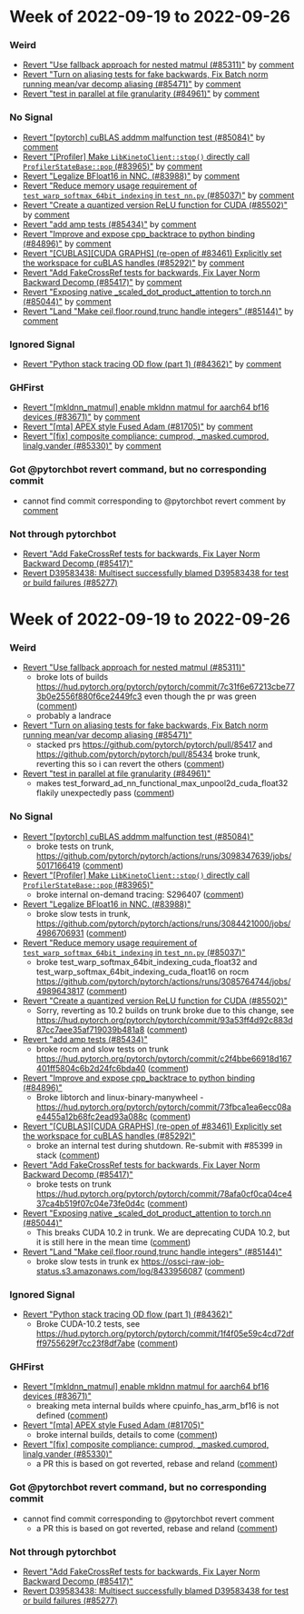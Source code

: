 # Week of 2022-09-19 to 2022-09-26

### Weird

- [Revert "Use fallback approach for nested matmul (#85311)"](https://github.com/pytorch/pytorch/commit/caa0ab557dd10e04ca413c1508f76ec8ae5adea3) by [comment](https://github.com/pytorch/pytorch/pull/85311#issuecomment-1254315069)
- [Revert "Turn on aliasing tests for fake backwards, Fix Batch norm running mean/var decomp aliasing (#85471)"](https://github.com/pytorch/pytorch/commit/3b195fd33e5149daac89fff5e9f9336cdafe004d) by [comment](https://github.com/pytorch/pytorch/pull/85471#issuecomment-1256457874)
- [Revert "test in parallel at file granularity (#84961)"](https://github.com/pytorch/pytorch/commit/3dce26635f1bbab4bc96801e3cfd7ce728ba78b9) by [comment](https://github.com/pytorch/pytorch/pull/84961#issuecomment-1254186492)

### No Signal

- [Revert "[pytorch] cuBLAS addmm malfunction test (#85084)"](https://github.com/pytorch/pytorch/commit/2fb820455cc7b6d8f67e303098ffbcf4aac791f8) by [comment](https://github.com/pytorch/pytorch/pull/85084#issuecomment-1253972033)
- [Revert "[Profiler] Make `LibKinetoClient::stop()` directly call `ProfilerStateBase::pop` (#83965)"](https://github.com/pytorch/pytorch/commit/f0a084f3db544ec7db2f56d29ad9dcaa4619bf5a) by [comment](https://github.com/pytorch/pytorch/pull/83965#issuecomment-1255639872)
- [Revert "Legalize BFloat16 in NNC. (#83988)"](https://github.com/pytorch/pytorch/commit/6ed90379a848e1ff1422fb906253e38683c25c90) by [comment](https://github.com/pytorch/pytorch/pull/83988#issuecomment-1251518434)
- [Revert "Reduce memory usage requirement of `test_warp_softmax_64bit_indexing` in `test_nn.py` (#85037)"](https://github.com/pytorch/pytorch/commit/53fdd60635710a7a9f1c2a3eb1115f51b1247e94) by [comment](https://github.com/pytorch/pytorch/pull/85037#issuecomment-1251695869)
- [Revert "Create a quantized version ReLU function for CUDA (#85502)"](https://github.com/pytorch/pytorch/commit/41be45f0f4c6db2755be907db4f4a1665fe312e0) by [comment](https://github.com/pytorch/pytorch/pull/85502#issuecomment-1256958717)
- [Revert "add amp tests (#85434)"](https://github.com/pytorch/pytorch/commit/eb570ab7d0fd5df88fccf90cdadc581c722d20ef) by [comment](https://github.com/pytorch/pytorch/pull/85434#issuecomment-1256460688)
- [Revert "Improve and expose cpp_backtrace to python binding (#84896)"](https://github.com/pytorch/pytorch/commit/3122a96ee45507e8d33f265410222e69cc66677a) by [comment](https://github.com/pytorch/pytorch/pull/84896#issuecomment-1253150645)
- [Revert "[CUBLAS][CUDA GRAPHS] (re-open of #83461) Explicitly set the workspace for cuBLAS handles (#85292)"](https://github.com/pytorch/pytorch/commit/0ac6311356d21d052d2ca070b6f81706339deafb) by [comment](https://github.com/pytorch/pytorch/pull/85292#issuecomment-1254041013)
- [Revert "Add FakeCrossRef tests for backwards, Fix Layer Norm Backward Decomp (#85417)"](https://github.com/pytorch/pytorch/commit/d10de31cc833f1defa2cb64fef3c27f657a3dee2) by [comment](https://github.com/pytorch/pytorch/pull/85417#issuecomment-1256463953)
- [Revert "Exposing native _scaled_dot_product_attention to torch.nn (#85044)"](https://github.com/pytorch/pytorch/commit/a3dc338ee1b30aa1f59f36b3ba4c98d6a30a8600) by [comment](https://github.com/pytorch/pytorch/pull/85044#issuecomment-1253381129)
- [Revert "Land "Make ceil,floor,round,trunc handle integers" (#85144)"](https://github.com/pytorch/pytorch/commit/7234eb06f73f0e2c0aaa02727aee4afb5300ff1a) by [comment](https://github.com/pytorch/pytorch/pull/85144#issuecomment-1251408219)

### Ignored Signal

- [Revert "Python stack tracing OD flow (part 1) (#84362)"](https://github.com/pytorch/pytorch/commit/35088f283e5a93c6775e65e19d34093bdfb101e1) by [comment](https://github.com/pytorch/pytorch/pull/84362#issuecomment-1251797371)

### GHFirst

- [Revert "[mkldnn_matmul] enable mkldnn matmul for aarch64 bf16 devices (#83671)"](https://github.com/pytorch/pytorch/commit/2e883d4655ce4ad85b1a2af5cf9908c0032549c5) by [comment](https://github.com/pytorch/pytorch/pull/83671#issuecomment-1256263353)
- [Revert "[mta] APEX style Fused Adam (#81705)"](https://github.com/pytorch/pytorch/commit/e505360eb8c21d713180d3e71add0513cb201581) by [comment](https://github.com/pytorch/pytorch/pull/81705#issuecomment-1255465796)
- [Revert "[fix] composite compliance: cumprod, _masked.cumprod, linalg.vander (#85330)"](https://github.com/pytorch/pytorch/commit/0217a8d049ec54d303ef39776cf28bc80954b8e1) by [comment](https://github.com/pytorch/pytorch/pull/85330#issuecomment-1254043376)

### Got @pytorchbot revert command, but no corresponding commit

- cannot find commit corresponding to @pytorchbot revert comment by [comment](https://github.com/pytorch/pytorch/pull/81969#issuecomment-1254056739)

### Not through pytorchbot

- [Revert "Add FakeCrossRef tests for backwards, Fix Layer Norm Backward Decomp (#85417)"](https://github.com/pytorch/pytorch/commit/5043457a8ed07e06961c3b92579b856ed2bc9f6f)
- [Revert D39583438: Multisect successfully blamed D39583438 for test or build failures (#85277)](https://github.com/pytorch/pytorch/commit/86d8c61c7c122ede1628f967277073231f92c744)
# Week of 2022-09-19 to 2022-09-26

### Weird

- [Revert "Use fallback approach for nested matmul (#85311)"](https://github.com/pytorch/pytorch/commit/caa0ab557dd10e04ca413c1508f76ec8ae5adea3)
  - broke lots of builds https://hud.pytorch.org/pytorch/pytorch/commit/7c31f6e67213cbe773b0e2556f880f6ce2449fc3 even though the pr was green ([comment](https://github.com/pytorch/pytorch/pull/85311#issuecomment-1254315069))
  - probably a landrace
- [Revert "Turn on aliasing tests for fake backwards, Fix Batch norm running mean/var decomp aliasing (#85471)"](https://github.com/pytorch/pytorch/commit/3b195fd33e5149daac89fff5e9f9336cdafe004d)
  - stacked prs https://github.com/pytorch/pytorch/pull/85417 and https://github.com/pytorch/pytorch/pull/85434 broke trunk, reverting this so i can revert the others ([comment](https://github.com/pytorch/pytorch/pull/85471#issuecomment-1256457874))
- [Revert "test in parallel at file granularity (#84961)"](https://github.com/pytorch/pytorch/commit/3dce26635f1bbab4bc96801e3cfd7ce728ba78b9)
  - makes test_forward_ad_nn_functional_max_unpool2d_cuda_float32 flakily unexpectedly pass ([comment](https://github.com/pytorch/pytorch/pull/84961#issuecomment-1254186492))

### No Signal

- [Revert "[pytorch] cuBLAS addmm malfunction test (#85084)"](https://github.com/pytorch/pytorch/commit/2fb820455cc7b6d8f67e303098ffbcf4aac791f8)
  - broke tests on trunk, https://github.com/pytorch/pytorch/actions/runs/3098347639/jobs/5017166419 ([comment](https://github.com/pytorch/pytorch/pull/85084#issuecomment-1253972033))
- [Revert "[Profiler] Make `LibKinetoClient::stop()` directly call `ProfilerStateBase::pop` (#83965)"](https://github.com/pytorch/pytorch/commit/f0a084f3db544ec7db2f56d29ad9dcaa4619bf5a)
  - broke internal on-demand tracing: S296407 ([comment](https://github.com/pytorch/pytorch/pull/83965#issuecomment-1255639872))
- [Revert "Legalize BFloat16 in NNC. (#83988)"](https://github.com/pytorch/pytorch/commit/6ed90379a848e1ff1422fb906253e38683c25c90)
  - broke slow tests in trunk, https://github.com/pytorch/pytorch/actions/runs/3084421000/jobs/4986706931 ([comment](https://github.com/pytorch/pytorch/pull/83988#issuecomment-1251518434))
- [Revert "Reduce memory usage requirement of `test_warp_softmax_64bit_indexing` in `test_nn.py` (#85037)"](https://github.com/pytorch/pytorch/commit/53fdd60635710a7a9f1c2a3eb1115f51b1247e94)
  - broke test_warp_softmax_64bit_indexing_cuda_float32 and test_warp_softmax_64bit_indexing_cuda_float16 on rocm https://github.com/pytorch/pytorch/actions/runs/3085764744/jobs/4989643817 ([comment](https://github.com/pytorch/pytorch/pull/85037#issuecomment-1251695869))
- [Revert "Create a quantized version ReLU function for CUDA (#85502)"](https://github.com/pytorch/pytorch/commit/41be45f0f4c6db2755be907db4f4a1665fe312e0)
  - Sorry, reverting as 10.2 builds on trunk broke due to this change, see https://hud.pytorch.org/pytorch/pytorch/commit/93a53ff4d92c883d87cc7aee35af719039b481a8 ([comment](https://github.com/pytorch/pytorch/pull/85502#issuecomment-1256958717))
- [Revert "add amp tests (#85434)"](https://github.com/pytorch/pytorch/commit/eb570ab7d0fd5df88fccf90cdadc581c722d20ef)
  - broke rocm and slow tests on trunk https://hud.pytorch.org/pytorch/pytorch/commit/c2f4bbe66918d167401ff5804c6b2d24fc6bda40 ([comment](https://github.com/pytorch/pytorch/pull/85434#issuecomment-1256460688))
- [Revert "Improve and expose cpp_backtrace to python binding (#84896)"](https://github.com/pytorch/pytorch/commit/3122a96ee45507e8d33f265410222e69cc66677a)
  - Broke libtorch and linux-binary-manywheel - https://hud.pytorch.org/pytorch/pytorch/commit/73fbca1ea6ecc08ae4455a12b68fc2ead93a088c ([comment](https://github.com/pytorch/pytorch/pull/84896#issuecomment-1253150645))
- [Revert "[CUBLAS][CUDA GRAPHS] (re-open of #83461) Explicitly set the workspace for cuBLAS handles (#85292)"](https://github.com/pytorch/pytorch/commit/0ac6311356d21d052d2ca070b6f81706339deafb)
  - broke an internal test during shutdown. Re-submit with #85399 in stack ([comment](https://github.com/pytorch/pytorch/pull/85292#issuecomment-1254041013))
- [Revert "Add FakeCrossRef tests for backwards, Fix Layer Norm Backward Decomp (#85417)"](https://github.com/pytorch/pytorch/commit/d10de31cc833f1defa2cb64fef3c27f657a3dee2)
  - broke tests on trunk https://hud.pytorch.org/pytorch/pytorch/commit/78afa0cf0ca04ce437ca4b519f07c04e73fe0d4c ([comment](https://github.com/pytorch/pytorch/pull/85417#issuecomment-1256463953))
- [Revert "Exposing native _scaled_dot_product_attention to torch.nn (#85044)"](https://github.com/pytorch/pytorch/commit/a3dc338ee1b30aa1f59f36b3ba4c98d6a30a8600)
  - This breaks CUDA 10.2 in trunk. We are deprecating CUDA 10.2, but it is still here in the mean time ([comment](https://github.com/pytorch/pytorch/pull/85044#issuecomment-1253381129))
- [Revert "Land "Make ceil,floor,round,trunc handle integers" (#85144)"](https://github.com/pytorch/pytorch/commit/7234eb06f73f0e2c0aaa02727aee4afb5300ff1a)
  - broke slow tests in trunk  ex https://ossci-raw-job-status.s3.amazonaws.com/log/8433956087 ([comment](https://github.com/pytorch/pytorch/pull/85144#issuecomment-1251408219))

### Ignored Signal

- [Revert "Python stack tracing OD flow (part 1) (#84362)"](https://github.com/pytorch/pytorch/commit/35088f283e5a93c6775e65e19d34093bdfb101e1)
  - Broke CUDA-10.2 tests, see https://hud.pytorch.org/pytorch/pytorch/commit/1f4f05e59c4cd72dfff9755629f7cc23f8df7abe ([comment](https://github.com/pytorch/pytorch/pull/84362#issuecomment-1251797371))

### GHFirst

- [Revert "[mkldnn_matmul] enable mkldnn matmul for aarch64 bf16 devices (#83671)"](https://github.com/pytorch/pytorch/commit/2e883d4655ce4ad85b1a2af5cf9908c0032549c5)
  - breaking meta internal builds where cpuinfo_has_arm_bf16 is not defined ([comment](https://github.com/pytorch/pytorch/pull/83671#issuecomment-1256263353))
- [Revert "[mta] APEX style Fused Adam (#81705)"](https://github.com/pytorch/pytorch/commit/e505360eb8c21d713180d3e71add0513cb201581)
  - broke internal builds, details to come ([comment](https://github.com/pytorch/pytorch/pull/81705#issuecomment-1255465796))
- [Revert "[fix] composite compliance: cumprod, _masked.cumprod, linalg.vander (#85330)"](https://github.com/pytorch/pytorch/commit/0217a8d049ec54d303ef39776cf28bc80954b8e1)
  - a PR this is based on got reverted, rebase and reland ([comment](https://github.com/pytorch/pytorch/pull/85330#issuecomment-1254043376))

### Got @pytorchbot revert command, but no corresponding commit

- cannot find commit corresponding to @pytorchbot revert comment
  - a PR this is based on got reverted, rebase and reland ([comment](https://github.com/pytorch/pytorch/pull/81969#issuecomment-1254056739))

### Not through pytorchbot

- [Revert "Add FakeCrossRef tests for backwards, Fix Layer Norm Backward Decomp (#85417)"](https://github.com/pytorch/pytorch/commit/5043457a8ed07e06961c3b92579b856ed2bc9f6f)
- [Revert D39583438: Multisect successfully blamed D39583438 for test or build failures (#85277)](https://github.com/pytorch/pytorch/commit/86d8c61c7c122ede1628f967277073231f92c744)
